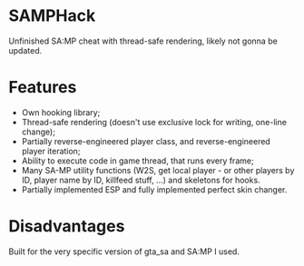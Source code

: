 # SAMPHack
Unfinished SA:MP cheat with thread-safe rendering, likely not gonna be updated.

# Features
- Own hooking library;
- Thread-safe rendering (doesn't use exclusive lock for writing, one-line change);
- Partially reverse-engineered player class, and reverse-engineered player iteration;
- Ability to execute code in game thread, that runs every frame;
- Many SA-MP utility functions (W2S, get local player - or other players by ID, player name by ID, killfeed stuff, ...) and skeletons for hooks.
- Partially implemented ESP and fully implemented perfect skin changer.

# Disadvantages
Built for the very specific version of gta_sa and SA:MP I used.
